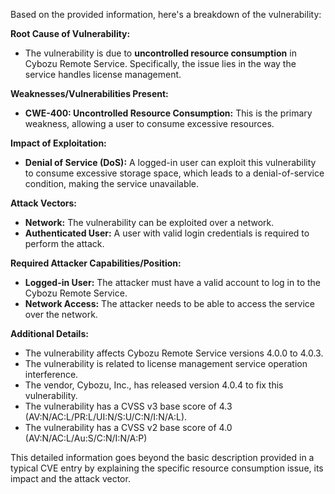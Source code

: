 Based on the provided information, here's a breakdown of the vulnerability:

**Root Cause of Vulnerability:**

*   The vulnerability is due to **uncontrolled resource consumption** in Cybozu Remote Service. Specifically, the issue lies in the way the service handles license management.

**Weaknesses/Vulnerabilities Present:**

*   **CWE-400: Uncontrolled Resource Consumption:** This is the primary weakness, allowing a user to consume excessive resources.

**Impact of Exploitation:**

*   **Denial of Service (DoS):** A logged-in user can exploit this vulnerability to consume excessive storage space, which leads to a denial-of-service condition, making the service unavailable.

**Attack Vectors:**

*   **Network:** The vulnerability can be exploited over a network.
*   **Authenticated User:** A user with valid login credentials is required to perform the attack.

**Required Attacker Capabilities/Position:**

*   **Logged-in User:** The attacker must have a valid account to log in to the Cybozu Remote Service.
*   **Network Access:** The attacker needs to be able to access the service over the network.

**Additional Details:**

*   The vulnerability affects Cybozu Remote Service versions 4.0.0 to 4.0.3.
*   The vulnerability is related to license management service operation interference.
*   The vendor, Cybozu, Inc., has released version 4.0.4 to fix this vulnerability.
*   The vulnerability has a CVSS v3 base score of 4.3 (AV:N/AC:L/PR:L/UI:N/S:U/C:N/I:N/A:L).
*   The vulnerability has a CVSS v2 base score of 4.0 (AV:N/AC:L/Au:S/C:N/I:N/A:P)

This detailed information goes beyond the basic description provided in a typical CVE entry by explaining the specific resource consumption issue, its impact and the attack vector.